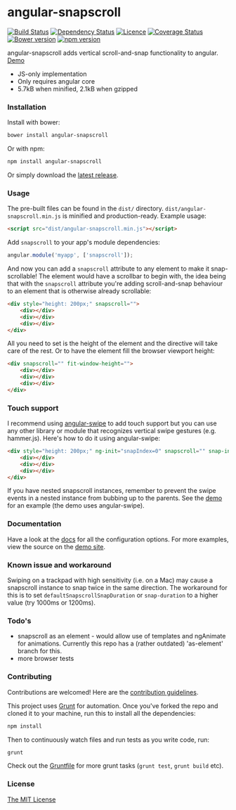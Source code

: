 # angular-snapscroll
[![Build Status](https://travis-ci.org/joelmukuthu/angular-snapscroll.svg?branch=master)](https://travis-ci.org/joelmukuthu/angular-snapscroll) [![Dependency Status](https://david-dm.org/joelmukuthu/angular-snapscroll.svg)](https://david-dm.org/joelmukuthu/angular-snapscroll) [![Licence](https://img.shields.io/npm/l/angular-snapscroll.svg?maxAge=2592000)]() [![Coverage Status](https://coveralls.io/repos/joelmukuthu/angular-snapscroll/badge.svg)](https://coveralls.io/r/joelmukuthu/angular-snapscroll) [![Bower version](https://img.shields.io/bower/v/angular-snapscroll.svg?maxAge=2592000)]() [![npm version](https://img.shields.io/npm/v/angular-snapscroll.svg?maxAge=2592000)]()

angular-snapscroll adds vertical scroll-and-snap functionality to angular. [Demo](http://joelmukuthu.github.io/angular-snapscroll/)

- JS-only implementation
- Only requires angular core
- 5.7kB when minified, 2.1kB when gzipped

### Installation
Install with bower:
```sh
bower install angular-snapscroll
```
Or with npm:
```sh
npm install angular-snapscroll
```
Or simply download the [latest release](https://github.com/joelmukuthu/angular-snapscroll/releases/latest).

### Usage
The pre-built files can be found in the `dist/` directory. `dist/angular-snapscroll.min.js` is minified and production-ready. Example usage:
```html
<script src="dist/angular-snapscroll.min.js"></script>
```
Add `snapscroll` to your app's module dependencies:
```javascript
angular.module('myapp', ['snapscroll']);
```
And now you can add a `snapscroll` attribute to any element to make it snap-scrollable! The element would have a scrollbar to begin with, the idea being that with the `snapscroll` attribute you're adding scroll-and-snap behaviour to an element that is otherwise already scrollable:
```html
<div style="height: 200px;" snapscroll="">
    <div></div>
    <div></div>
    <div></div>
</div>
```
All you need to set is the height of the element and the directive will take care of the rest. Or to have the element fill the browser viewport height:
```html
<div snapscroll="" fit-window-height="">
    <div></div>
    <div></div>
    <div></div>
</div>
```

### Touch support
I recommend using [angular-swipe](https://github.com/marmorkuchen-net/angular-swipe) to add touch support but you can use any other library or module that recognizes vertical swipe gestures (e.g. hammer.js). Here's how to do it using angular-swipe:
```html
<div style="height: 200px;" ng-init="snapIndex=0" snapscroll="" snap-index="snapIndex" ng-swipe-up="snapIndex=snapIndex+1" ng-swipe-down="snapIndex=snapIndex-1">
    <div></div>
    <div></div>
    <div></div>
</div>
```
If you have nested snapscroll instances, remember to prevent the swipe events in a nested instance from bubbing up to the parents. See the [demo](http://joelmukuthu.github.io/angular-snapscroll/#1) for an example (the demo uses angular-swipe).

### Documentation
Have a look at the [docs](DOCS.md) for all the configuration options. For more examples, view the source on the [demo site](http://joelmukuthu.github.io/angular-snapscroll/).

### Known issue and workaround
Swiping on a trackpad with high sensitivity (i.e. on a Mac) may cause a snapscroll instance to snap twice in the same direction. The workaround for this is to set `defaultSnapscrollSnapDuration` or `snap-duration` to a higher value (try 1000ms or 1200ms).

### Todo's
- snapscroll as an element - would allow use of templates and ngAnimate for animations. Currently this repo has a (rather outdated) 'as-element' branch for this.
- more browser tests

### Contributing
Contributions are welcomed! Here are the [contribution guidelines](CONTRIBUTING.md).

This project uses [Grunt](http://gruntjs.com) for automation. Once you've forked the repo and cloned it to your machine, run this to install all the dependencies:
```sh
npm install
```
Then to continuously watch files and run tests as you write code, run:
```sh
grunt
```
Check out the [Gruntfile](Gruntfile.js) for more grunt tasks (`grunt test`, `grunt build` etc).

### License
[The MIT License](LICENSE.md)
